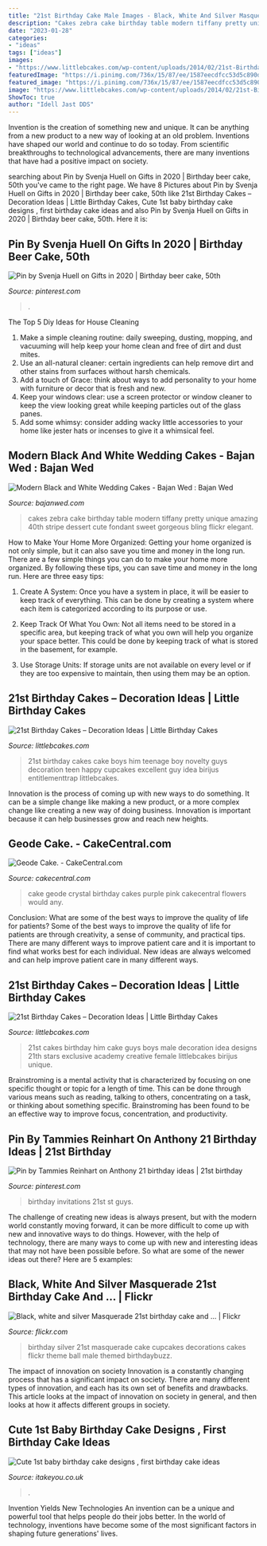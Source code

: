 ```yaml
---
title: "21st Birthday Cake Male Images - Black, White And Silver Masquerade 21st Birthday Cake And …"
description: "Cakes zebra cake birthday table modern tiffany pretty unique amazing 40th stripe dessert cute fondant sweet gorgeous bling flickr elegant"
date: "2023-01-28"
categories:
- "ideas"
tags: ["ideas"]
images:
- "https://www.littlebcakes.com/wp-content/uploads/2014/02/21st-Birthday-Cakes-Ideas.jpg"
featuredImage: "https://i.pinimg.com/736x/15/87/ee/1587eecdfcc53d5c890d1d4b260b01a3.jpg"
featured_image: "https://i.pinimg.com/736x/15/87/ee/1587eecdfcc53d5c890d1d4b260b01a3.jpg"
image: "https://www.littlebcakes.com/wp-content/uploads/2014/02/21st-Birthday-Cakes-Ideas.jpg"
ShowToc: true
author: "Idell Jast DDS"
---
```



Invention is the creation of something new and unique. It can be anything from a new product to a new way of looking at an old problem. Inventions have shaped our world and continue to do so today. From scientific breakthroughs to technological advancements, there are many inventions that have had a positive impact on society.

	

		
searching about Pin by Svenja Huell on Gifts in 2020 | Birthday beer cake, 50th you've came to the right page. We have 8 Pictures about Pin by Svenja Huell on Gifts in 2020 | Birthday beer cake, 50th like 21st Birthday Cakes – Decoration Ideas | Little Birthday Cakes, Cute 1st baby birthday cake designs , first birthday cake ideas and also Pin by Svenja Huell on Gifts in 2020 | Birthday beer cake, 50th. Here it is:
		
    
## Pin By Svenja Huell On Gifts In 2020 | Birthday Beer Cake, 50th

<img loading=lazy src="https://i.pinimg.com/736x/15/87/ee/1587eecdfcc53d5c890d1d4b260b01a3.jpg" onerror="this.onerror=null;this.src='https://tse2.mm.bing.net/th?id=OIP.4_xmv19ArZ_CKSqv7jaezQHaNK&amp;pid=15.1';" alt="Pin by Svenja Huell on Gifts in 2020 | Birthday beer cake, 50th">

_Source: pinterest.com_

>. 

	

The Top 5 Diy Ideas for House Cleaning
1. Make a simple cleaning routine: daily sweeping, dusting, mopping, and vacuuming will help keep your home clean and free of dirt and dust mites.
2. Use an all-natural cleaner: certain ingredients can help remove dirt and other stains from surfaces without harsh chemicals.
3. Add a touch of Grace: think about ways to add personality to your home with furniture or decor that is fresh and new.
4. Keep your windows clear: use a screen protector or window cleaner to keep the view looking great while keeping particles out of the glass panes.
5. Add some whimsy: consider adding wacky little accessories to your home like jester hats or incenses to give it a whimsical feel.

    
## Modern Black And White Wedding Cakes - Bajan Wed : Bajan Wed

<img loading=lazy src="http://bajanwed.com/wp-content/uploads/2014/02/07.jpg" onerror="this.onerror=null;this.src='https://tse3.mm.bing.net/th?id=OIP.t5mIdd45Xz6VV8cBnAtg-QHaLH&amp;pid=15.1';" alt="Modern Black and White Wedding Cakes - Bajan Wed : Bajan Wed">

_Source: bajanwed.com_

>cakes zebra cake birthday table modern tiffany pretty unique amazing 40th stripe dessert cute fondant sweet gorgeous bling flickr elegant. 

	

How to Make Your Home More Organized: Getting your home organized is not only simple, but it can also save you time and money in the long run.
There are a few simple things you can do to make your home more organized. By following these tips, you can save time and money in the long run. Here are three easy tips:
1. Create A System: Once you have a system in place, it will be easier to keep track of everything. This can be done by creating a system where each item is categorized according to its purpose or use.

2. Keep Track Of What You Own: Not all items need to be stored in a specific area, but keeping track of what you own will help you organize your space better. This could be done by keeping track of what is stored in the basement, for example.

3. Use Storage Units: If storage units are not available on every level or if they are too expensive to maintain, then using them may be an option.

    
## 21st Birthday Cakes – Decoration Ideas | Little Birthday Cakes

<img loading=lazy src="https://www.littlebcakes.com/wp-content/uploads/2014/02/21st-Birthday-Cake-768x1024.jpg" onerror="this.onerror=null;this.src='https://tse2.mm.bing.net/th?id=OIP.dDSNhLNVPcQaiIWfbp_0LwHaJ4&amp;pid=15.1';" alt="21st Birthday Cakes – Decoration Ideas | Little Birthday Cakes">

_Source: littlebcakes.com_

>21st birthday cakes cake boys him teenage boy novelty guys decoration teen happy cupcakes excellent guy idea birijus entitlementtrap littlebcakes. 

	

Innovation is the process of coming up with new ways to do something. It can be a simple change like making a new product, or a more complex change like creating a new way of doing business. Innovation is important because it can help businesses grow and reach new heights.

    
## Geode Cake. - CakeCentral.com

<img loading=lazy src="https://cdn001.cakecentral.com/gallery/2016/10/900_geode-cake-895025tqlbL.jpg" onerror="this.onerror=null;this.src='https://tse2.mm.bing.net/th?id=OIP.46gYb_9DzwCvW-gzf-rdlAHaLH&amp;pid=15.1';" alt="Geode Cake. - CakeCentral.com">

_Source: cakecentral.com_

>cake geode crystal birthday cakes purple pink cakecentral flowers would any. 

	

Conclusion: What are some of the best ways to improve the quality of life for patients?
Some of the best ways to improve the quality of life for patients are through creativity, a sense of community, and practical tips. There are many different ways to improve patient care and it is important to find what works best for each individual. New ideas are always welcomed and can help improve patient care in many different ways.

    
## 21st Birthday Cakes – Decoration Ideas | Little Birthday Cakes

<img loading=lazy src="https://www.littlebcakes.com/wp-content/uploads/2014/02/21st-Birthday-Cakes-Ideas.jpg" onerror="this.onerror=null;this.src='https://tse3.mm.bing.net/th?id=OIP.BbFnVRgMcvOqnF1ufGsxXgHaFj&amp;pid=15.1';" alt="21st Birthday Cakes – Decoration Ideas | Little Birthday Cakes">

_Source: littlebcakes.com_

>21st cakes birthday him cake guys boys male decoration idea designs 21th stars exclusive academy creative female littlebcakes birijus unique. 

	

Brainstroming is a mental activity that is characterized by focusing on one specific thought or topic for a length of time. This can be done through various means such as reading, talking to others, concentrating on a task, or thinking about something specific. Brainstroming has been found to be an effective way to improve focus, concentration, and productivity.

    
## Pin By Tammies Reinhart On Anthony 21 Birthday Ideas | 21st Birthday

<img loading=lazy src="https://i.pinimg.com/736x/ca/50/e5/ca50e5473ec890c0a4da887b5dc53bf0--st-birthday-invitations--birthday.jpg" onerror="this.onerror=null;this.src='https://tse3.mm.bing.net/th?id=OIP._nqu3tZg1w798bMMS7W4oQHaKU&amp;pid=15.1';" alt="Pin by Tammies Reinhart on Anthony 21 birthday ideas | 21st birthday">

_Source: pinterest.com_

>birthday invitations 21st st guys. 

	

The challenge of creating new ideas is always present, but with the modern world constantly moving forward, it can be more difficult to come up with new and innovative ways to do things. However, with the help of technology, there are many ways to come up with new and interesting ideas that may not have been possible before. So what are some of the newer ideas out there? Here are 5 examples: 

    
## Black, White And Silver Masquerade 21st Birthday Cake And … | Flickr

<img loading=lazy src="https://c2.staticflickr.com/8/7171/6698442431_f1ac280dc8_b.jpg" onerror="this.onerror=null;this.src='https://tse2.mm.bing.net/th?id=OIP.KwiWH4sOhJ4Kh7bkm91KpgHaJ4&amp;pid=15.1';" alt="Black, white and silver Masquerade 21st birthday cake and … | Flickr">

_Source: flickr.com_

>birthday silver 21st masquerade cake cupcakes decorations cakes flickr theme ball male themed birthdaybuzz. 

	

The impact of innovation on society
Innovation is a constantly changing process that has a significant impact on society. There are many different types of innovation, and each has its own set of benefits and drawbacks. This article looks at the impact of innovation on society in general, and then looks at how it affects different groups in society.

    
## Cute 1st Baby Birthday Cake Designs , First Birthday Cake Ideas

<img loading=lazy src="https://www.itakeyou.co.uk/wp-content/uploads/2020/09/1st-brithday-cake-2.jpg" onerror="this.onerror=null;this.src='https://tse3.mm.bing.net/th?id=OIP.GFFU3zEQZjNS2JVp1abEigHaOS&amp;pid=15.1';" alt="Cute 1st baby birthday cake designs , first birthday cake ideas">

_Source: itakeyou.co.uk_

>. 

	

Invention Yields New Technologies
An invention can be a unique and powerful tool that helps people do their jobs better. In the world of technology, inventions have become some of the most significant factors in shaping future generations' lives.

